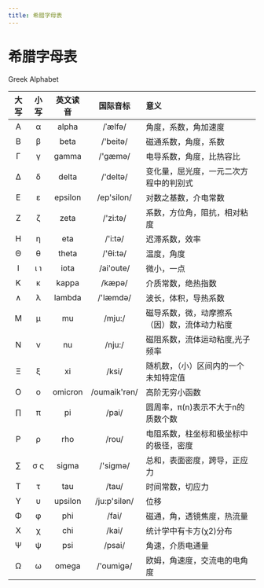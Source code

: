 ```yaml
---
title: 希腊字母表
---
```


# 希腊字母表

Greek Alphabet

|大写|小写|英文读音|国际音标|意义|
|:--:|:--:|:----:|:------:|:---|
|Α|α|alpha|/ˈælfə/|角度，系数，角加速度|
|Β|β|beta|/'beitə/|磁通系数，角度，系数|
|Γ|γ|gamma|/'gæmə/|电导系数，角度，比热容比|
|Δ|δ|delta|/'deltə/|变化量，屈光度，一元二次方程中的判别式|
|Ε|ε|epsilon|/ep'silon/|对数之基数，介电常数|
|Ζ|ζ|zeta|/'zi:tə/|系数，方位角，阻抗，相对粘度|
|Η|η|eta|/'i:tə/|迟滞系数，效率|
|Θ|θ|theta|/'θi:tə/|温度，角度|
|Ι|ι ℩|iota|/ai'oute/|微小，一点|
|Κ|κ|kappa|/kæpə/|介质常数，绝热指数|
|∧|λ|lambda|/'læmdə/|波长，体积，导热系数|
|Μ|μ|mu|/mju:/|磁导系数，微，动摩擦系（因）数，流体动力粘度|
|Ν|ν|nu|/nju:/|磁阻系数，流体运动粘度,光子频率|
|Ξ|ξ|xi|/ksi/|随机数，（小）区间内的一个未知特定值|
|Ο|ο|omicron|/oumaik'rən/|高阶无穷小函数|
|∏|π|pi|/pai/|圆周率，π(n)表示不大于n的质数个数|
|Ρ|ρ|rho|/rou/|电阻系数，柱坐标和极坐标中的极径，密度|
|∑|σ ς|sigma|/'sigmə/|总和，表面密度，跨导，正应力|
|Τ|τ|tau|/tau/|时间常数，切应力|
|Υ|υ|upsilon|/ju:p'silən/|位移|
|Φ|φ|phi|/fai/|磁通，角，透镜焦度，热流量|
|Χ|χ|chi|/kai/|统计学中有卡方(χ2)分布|
|Ψ|ψ|psi|/psai/|角速，介质电通量|
|Ω|ω|omega|/'oumigə/|欧姆，角速度，交流电的电角度|